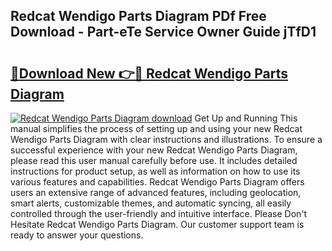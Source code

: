 ## Redcat Wendigo Parts Diagram PDf Free Download - Part-eTe Service Owner Guide jTfD1

# <h2><a href="http://dfj98ho.blite.top/?on=Redcat+Wendigo+Parts+Diagram">🔗Download New 👉🔴 Redcat Wendigo Parts Diagram</a></h2>

[![Redcat Wendigo Parts Diagram download](https://i.imgur.com/lujVjoI.png)](http://dfj98ho.blite.top/?on=Redcat+Wendigo+Parts+Diagram)
Get Up and Running This manual simplifies the process of setting up and using your new Redcat Wendigo Parts Diagram with clear instructions and illustrations. To ensure a successful experience with your new Redcat Wendigo Parts Diagram, please read this user manual carefully before use. It includes detailed instructions for product setup, as well as information on how to use its various features and capabilities. Redcat Wendigo Parts Diagram offers users an extensive range of advanced features, including geolocation, smart alerts, customizable themes, and automatic syncing, all easily controlled through the user-friendly and intuitive interface. Please Don't Hesitate Redcat Wendigo Parts Diagram. Our customer support team is ready to answer your questions.
